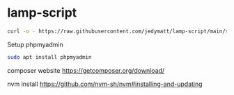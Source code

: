 # lamp-script

```bash
curl -o - https://raw.githubusercontent.com/jedymatt/lamp-script/main/setup-php81.sh | bash
```

Setup phpmyadmin

```bash
sudo apt install phpmyadmin
```

composer website <https://getcomposer.org/download/>

nvm install <https://github.com/nvm-sh/nvm#installing-and-updating>
